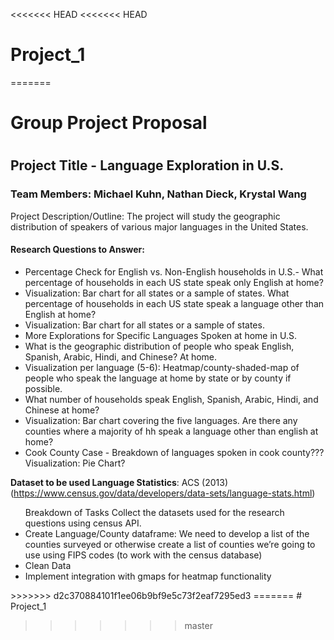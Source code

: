 <<<<<<< HEAD
<<<<<<< HEAD
# Project_1

=======
<h1>Group Project Proposal<h1>

<h2>Project Title - Language Exploration in U.S.</h2>

<h3>Team Members: Michael Kuhn, Nathan Dieck, Krystal Wang</h3>

<p>Project Description/Outline: The project will study the geographic distribution of speakers of various major languages in the United States.</p>

<h4>Research Questions to Answer:</h4>

<ul>
<li>Percentage Check for English vs. Non-English households in U.S.- What percentage of households in each US state speak only English at home?</li> 
<li>Visualization: Bar chart for all states or a sample of states. What percentage of households in each US state speak a language other than English at home?</li> 
<li>Visualization: Bar chart for all states or a sample of states.</li>
<li>More Explorations for Specific Languages Spoken at home in U.S.</li> 
<li>What is the geographic distribution of people who speak English, Spanish, Arabic, Hindi, and Chinese? At home.</li>
<li>Visualization per language (5-6): Heatmap/county-shaded-map of people who speak the language at home by state or by county if possible.</li>
<li>What number of households speak English, Spanish, Arabic, Hindi, and Chinese at home?</li>
<li>Visualization: Bar chart covering the five languages. Are there any counties where a majority of hh speak a language other than english at home?</li>
<li>Cook County Case - Breakdown of languages spoken in cook county??? Visualization: Pie Chart?</li>
</ul>

**Dataset to be used Language Statistics**: ACS (2013) (https://www.census.gov/data/developers/data-sets/language-stats.html)

<ul>Breakdown of Tasks Collect the datasets used for the research questions using census API.
<li>Create Language/County dataframe: We need to develop a list of the counties surveyed or otherwise create a list of counties we’re going to use using FIPS codes (to work with the census database)</li>
  <li>Clean Data </li>
  <li>Implement integration with gmaps for heatmap functionality</li>
</ul>
>>>>>>> d2c370884101f1ee06b9bf9e5c73f2eaf7295ed3
=======
# Project_1

>>>>>>> master
